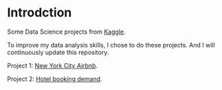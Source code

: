 # Introdction
Some Data Science projects from [Kaggle](https://www.kaggle.com/).

To improve my data analysis skills, I chose to do these projects. And I will continuously update this repository.

Project 1: [New York City Airbnb](https://www.kaggle.com/datasets/dgomonov/new-york-city-airbnb-open-data).

Project 2: [Hotel booking demand](https://www.kaggle.com/datasets/jessemostipak/hotel-booking-demand).
